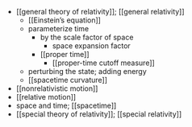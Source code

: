 - [[general theory of relativity]]; [[general relativity]]
    - [[Einstein’s equation]]
    - parameterize time
        - by the scale factor of space
            - space expansion factor
        - [[proper time]]
            - [[proper-time cutoff measure]]
    - perturbing the state; adding energy
    - [[spacetime curvature]]
- [[nonrelativistic motion]]
- [[relative motion]]
- space and time; [[spacetime]]
- [[special theory of relativity]]; [[special relativity]]
